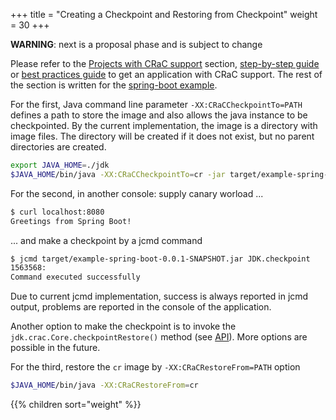 +++
title = "Creating a Checkpoint and Restoring from Checkpoint"
weight = 30
+++

**WARNING**: next is a proposal phase and is subject to change

Please refer to the [Projects with CRaC support](#projects-with-crac-support) section, [step-by-step guide](STEP-BY-STEP.md) or [best practices guide](best-practices.md) to get an application with CRaC support.
The rest of the section is written for the [spring-boot example](#spring-boot).

For the first, Java command line parameter `-XX:CRaCCheckpointTo=PATH` defines a path to store the image and also allows the java instance to be checkpointed.
By the current implementation, the image is a directory with image files.
The directory will be created if it does not exist, but no parent directories are created.

```sh
export JAVA_HOME=./jdk
$JAVA_HOME/bin/java -XX:CRaCCheckpointTo=cr -jar target/example-spring-boot-0.0.1-SNAPSHOT.jar
```

For the second, in another console: supply canary worload ...

```sh
$ curl localhost:8080
Greetings from Spring Boot!
```

... and make a checkpoint by a jcmd command

```sh
$ jcmd target/example-spring-boot-0.0.1-SNAPSHOT.jar JDK.checkpoint
1563568:
Command executed successfully
```

Due to current jcmd implementation, success is always reported in jcmd output, problems are reported in the console of the application.

Another option to make the checkpoint is to invoke the `jdk.crac.Core.checkpointRestore()` method (see [API](#api)).
More options are possible in the future.

For the third, restore the `cr` image by `-XX:CRaCRestoreFrom=PATH` option

```sh
$JAVA_HOME/bin/java -XX:CRaCRestoreFrom=cr
```

{{% children sort="weight" %}}